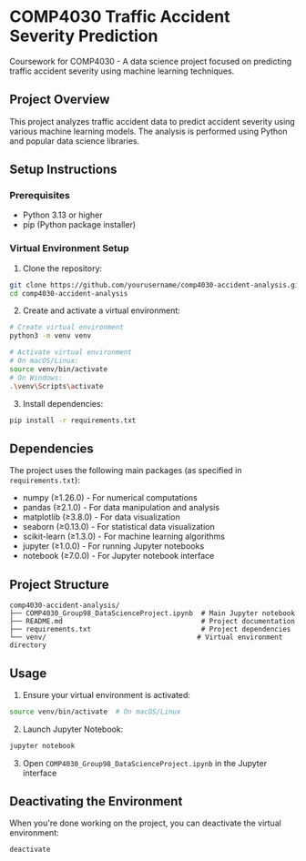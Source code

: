 # COMP4030 Traffic Accident Severity Prediction
Coursework for COMP4030 - A data science project focused on predicting traffic accident severity using machine learning techniques.

## Project Overview
This project analyzes traffic accident data to predict accident severity using various machine learning models. The analysis is performed using Python and popular data science libraries.

## Setup Instructions

### Prerequisites
- Python 3.13 or higher
- pip (Python package installer)

### Virtual Environment Setup
1. Clone the repository:
```bash
git clone https://github.com/yourusername/comp4030-accident-analysis.git
cd comp4030-accident-analysis
```

2. Create and activate a virtual environment:
```bash
# Create virtual environment
python3 -m venv venv

# Activate virtual environment
# On macOS/Linux:
source venv/bin/activate
# On Windows:
.\venv\Scripts\activate
```

3. Install dependencies:
```bash
pip install -r requirements.txt
```

## Dependencies
The project uses the following main packages (as specified in `requirements.txt`):
- numpy (≥1.26.0) - For numerical computations
- pandas (≥2.1.0) - For data manipulation and analysis
- matplotlib (≥3.8.0) - For data visualization
- seaborn (≥0.13.0) - For statistical data visualization
- scikit-learn (≥1.3.0) - For machine learning algorithms
- jupyter (≥1.0.0) - For running Jupyter notebooks
- notebook (≥7.0.0) - For Jupyter notebook interface

## Project Structure
```
comp4030-accident-analysis/
├── COMP4030_Group98_DataScienceProject.ipynb  # Main Jupyter notebook
├── README.md                                  # Project documentation
├── requirements.txt                           # Project dependencies
└── venv/                                     # Virtual environment directory
```

## Usage
1. Ensure your virtual environment is activated:
```bash
source venv/bin/activate  # On macOS/Linux
```

2. Launch Jupyter Notebook:
```bash
jupyter notebook
```

3. Open `COMP4030_Group98_DataScienceProject.ipynb` in the Jupyter interface

## Deactivating the Environment
When you're done working on the project, you can deactivate the virtual environment:
```bash
deactivate
```

